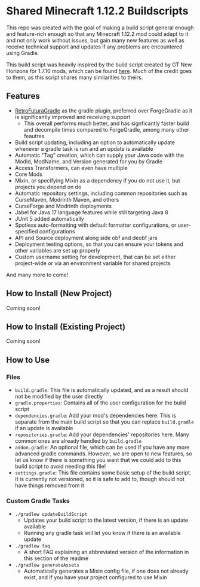# Shared Minecraft 1.12.2 Buildscripts

This repo was created with the goal of making a build script general enough and feature-rich enough so that any Minecraft 1.12.2 mod could adapt to it and not only work without issues, but gain many new features as well as receive technical support and updates if any problems are encountered using Gradle.

This build script was heavily inspired by the build script created by GT New Horizons for 1.7.10 mods, which can be found [here](https://github.com/GTNewHorizons/ExampleMod1.7.10). Much of the credit goes to them, as this script shares many similarities to theirs.

## Features
- [RetroFuturaGradle](https://github.com/GTNewHorizons/RetroFuturaGradle) as the gradle plugin, preferred over ForgeGradle as it is significantly improved and receiving support
    - This overall performs much better, and has signficantly faster build and decompile times compared to ForgeGradle, among many other feautres.
- Build script updating, including an option to automatically update whenever a gradle task is run and an update is available
- Automatic "Tag" creation, which can supply your Java code with the ModId, ModName, and Version generated for you by Gradle
- Access Transformers, can even have multiple
- Core Mods
- Mixin, or specifying Mixin as a dependency if you do not use it, but projects you depend on do
- Automatic repository settings, including common repositories such as CurseMaven, Modrinth Maven, and others
- CurseForge and Modrinth deployments
- Jabel for Java 17 language features while still targeting Java 8
- JUnit 5 added automatically
- Spotless auto-formatting with default formatter configurations, or user-specified configurations
- API and Source deployment along side obf and deobf jars
- Deployment testing options, so that you can ensure your tokens and other variables are set up properly
- Custom username setting for development, that can be set either project-wide or via an environment variable for shared projects

And many more to come!

## How to Install (New Project)
Coming soon!

## How to Install (Existing Project)
Coming soon!

## How to Use
### Files
- `build.gradle`: This file is automatically updated, and as a result should not be modified by the user directly
- `gradle.properties`: Contains all of the user configuration for the build script
- `dependencies.gradle`: Add your mod's dependencies here. This is separate from the main build script so that you can replace `build.gradle` if an update is available
- `repositories.gradle`: Add your dependencies' repositories here. Many common ones are already handled by `build.gradle`
- `addon.gradle`:  An optional file, which can be used if you have any more advanced gradle commands. However, we are open to new features, so let us know if there is something you want that we could add to this build script to avoid needing this file!
- `settings.gradle`: This file contains some basic setup of the build script. It is currently not versioned, so it is safe to add to, though should not have things removed from it

### Custom Gradle Tasks
- `./gradlew updateBuildScript`
    - Updates your build script to the latest version, if there is an update available
    - Running any gradle task will let you know if there is an available update
- `./gradlew faq`
    - A short FAQ explaining an abbreviated version of the information in this section of the readme
- `./gradlew generateAssets`
    - Automatically generates a Mixin config file, if one does not already exist, and if you have your project configured to use Mixin
